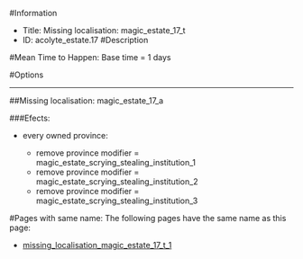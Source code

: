 #Information
 - Title: Missing localisation: magic_estate_17_t
 - ID: acolyte_estate.17
#Description

#Mean Time to Happen:
Base time = 1 days

#Options

___
##Missing localisation: magic_estate_17_a

###Efects:<ul><li>every owned province:</li><ul><li>remove province modifier = magic_estate_scrying_stealing_institution_1</li><li>remove province modifier = magic_estate_scrying_stealing_institution_2</li><li>remove province modifier = magic_estate_scrying_stealing_institution_3</li></ul></ul>


#Pages with same name:
The following pages have the same name as this page:
 - [missing_localisation_magic_estate_17_t_1](missing_localisation_magic_estate_17_t_1.md)
